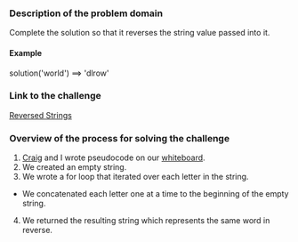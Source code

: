 ### Description of the problem domain

Complete the solution so that it reverses the string value passed into it.

#### Example

solution('world') ==> 'dlrow'

### Link to the challenge

[Reversed Strings](https://www.codewars.com/kata/5168bb5dfe9a00b126000018/solutions/javascript/me/best_practice 'Reversed Strings')

### Overview of the process for solving the challenge

1.  [Craig](https://github.com/tektechnologies 'Craig') and I wrote pseudocode on our [whiteboard](whiteboard.jpg 'whiteboard').
2.  We created an empty string.
3.  We wrote a for loop that iterated over each letter in the string.

- We concatenated each letter one at a time to the beginning of the empty string.

4.  We returned the resulting string which represents the same word in reverse.
